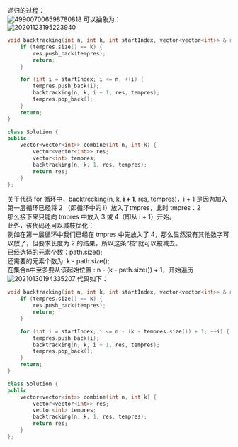 递归的过程：  
![499007006598780818](https://user-images.githubusercontent.com/83362131/212287412-b0f45615-8d01-4f27-93c2-e08e48ad93be.jpg)
可以抽象为：  
![20201123195223940](https://user-images.githubusercontent.com/83362131/212287579-377e5589-f553-4915-8d39-bb1e0aca4bbd.png)
```cpp
void backtracking(int n, int k, int startIndex, vector<vector<int>> & res, vector<int> & tempres) {
    if (tempres.size() == k) {
        res.push_back(tempres);
        return;
    }

    for (int i = startIndex; i <= n; ++i) {
        tempres.push_back(i);
        backtracking(n, k, i + 1, res, tempres);
        tempres.pop_back();
    }
    return;
}

class Solution {
public:
    vector<vector<int>> combine(int n, int k) {
        vector<vector<int>> res;
        vector<int> tempres;
        backtracking(n, k, 1, res, tempres);
        return res;
    }
};
```
关于代码 for 循环中，backtrecking(n, k, **i + 1**, res, tempres)，i + 1 是因为加入第一层循环已经将 2 （即循环中的 i）放入了tmpres，此时 tmpres：2   
那么接下来只能向 tmpres 中放入 3 或 4（即从 i + 1）开始。  
此外，该代码还可以减枝优化：  
例如在第一层循环中我们已经在 tmpres 中先放入了 4，那么显然没有其他数字可以放了，但要求长度为 2 的结果，所以这条“枝”就可以被减去。  
已经选择的元素个数：path.size();  
还需要的元素个数为: k - path.size();  
在集合n中至多要从该起始位置 : n - (k - path.size()) + 1，开始遍历  
![20210130194335207](https://user-images.githubusercontent.com/83362131/212289326-5c0e1afc-8bf2-4684-8af8-83a189bbd9b3.png)
代码如下：  
```cpp
void backtracking(int n, int k, int startIndex, vector<vector<int>> & res, vector<int> & tempres) {
    if (tempres.size() == k) {
        res.push_back(tempres);
        return;
    }

    for (int i = startIndex; i <= n - (k - tempres.size()) + 1; ++i) {
        tempres.push_back(i);
        backtracking(n, k, i + 1, res, tempres);
        tempres.pop_back();
    }
    return;
}

class Solution {
public:
    vector<vector<int>> combine(int n, int k) {
        vector<vector<int>> res;
        vector<int> tempres;
        backtracking(n, k, 1, res, tempres);
        return res;
    }
};
```

